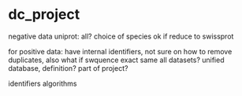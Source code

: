 # dc_project


negative data uniprot: all? choice of species
ok if reduce to swissprot


for positive data:
have internal identifiers, not sure on how to remove duplicates, also what if swquence exact same
all datasets?
unified database, definition? part of project?

identifiers
algorithms
